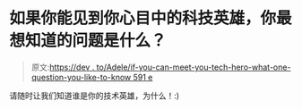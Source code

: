 # 如果你能见到你心目中的科技英雄，你最想知道的问题是什么？

> 原文:[https://dev . to/Adele/if-you-can-meet-you-tech-hero-what-one-question-you-like-to-know 591 e](https://dev.to/adele/if-you-could-meet-your-tech-hero-whats-one-question-you-would-like-to-know-591e)

请随时让我们知道谁是你的技术英雄，为什么！:)